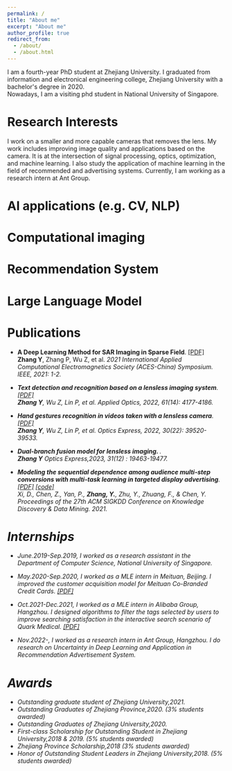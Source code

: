 ```yaml
---
permalink: /
title: "About me"
excerpt: "About me"
author_profile: true
redirect_from: 
  - /about/
  - /about.html
---
```


I am a fourth-year PhD student at Zhejiang University. I graduated from information and electronical engineering college, Zhejiang University with a bachelor's degree in 2020. <br>
Nowadays, I am a visiting phd student in National University of Singapore.

Research Interests
======
I work on a smaller and more capable cameras that removes the lens. My work includes improving image quality and applications based on the camera. It is at the intersection of signal processing, optics, optimization, and machine learning.
I also study the application of machine learning in the field of recommended and advertising systems. Currently, I am working as a research intern at Ant Group.

# AI applications (e.g. CV, NLP)
# Computational imaging
# Recommendation System
# Large Language Model



Publications
======
* <b>A Deep Learning Method for SAR Imaging in Sparse Field</b>. [[PDF]](https://ieeexplore.ieee.org/abstract/document/9581539) <br>
<b>Zhang Y</b>, Zhang P, Wu Z, et al. <i>2021 International Applied Computational Electromagnetics Society (ACES-China) Symposium. IEEE, 2021: 1-2<i>.

* <b>Text detection and recognition based on a lensless imaging system</b>. [[PDF]](https://opg.optica.org/ao/abstract.cfm?uri=ao-61-14-4177) <br>
<b>Zhang Y</b>, Wu Z, Lin P, et al. <i>Applied Optics, 2022, 61(14): 4177-4186.<i>

* <b>Hand gestures recognition in videos taken with a lensless camera</b>. [[PDF]](https://opg.optica.org/oe/fulltext.cfm?uri=oe-30-22-39520&id=509832) <br>
<b>Zhang Y</b>, Wu Z, Lin P, et al. <i>Optics Express, 2022, 30(22): 39520-39533.<i>

* <b> Dual-branch fusion model for lensless imaging. </b>. <br> <b>Zhang Y</b> <i>Optics Express,2023, 31(12) : 19463-19477.<i>
  
* <b>Modeling the sequential dependence among audience multi-step conversions with multi-task learning in targeted display advertising</b>. [[PDF]](https://arxiv.org/abs/2105.08489) [[code]](https://github.com/xidongbo/AITM) <br>
Xi, D., Chen, Z., Yan, P., <b>Zhang, Y.</b>, Zhu, Y., Zhuang, F., & Chen, Y. <i>Proceedings of the 27th ACM SIGKDD Conference on Knowledge Discovery & Data Mining. 2021.<i>

Internships
======
* <i>June.2019-Sep.2019</i>, I worked as a research assistant in the Department of Computer Science, National University of Singapore.

* <i>May.2020-Sep.2020</i>, I worked as a MLE intern in Meituan, Beijing. I improved the customer acquisition model for Meituan Co-Branded Credit Cards. [[PDF]](https://zhangyingerjelly.github.io/files/intern_meituan/intern_meituan.pdf)

* <i>Oct.2021-Dec.2021</i>, I worked as a MLE intern in Alibaba Group, Hangzhou. I designed algorithms to filter the tags selected by users to improve searching satisfaction in the interactive search scenario of Quark Medical. [[PDF]](https://zhangyingerjelly.github.io/files/intern_alibaba/intern_ali.pdf)

* <i>Nov.2022-</i>, I worked as a research intern in Ant Group, Hangzhou. I do research on Uncertainty in Deep Learning and Application in Recommendation Advertisement System. 


Awards 
======
* Outstanding graduate student of Zhejiang University,2021.
* Outstanding Graduates of Zhejiang Province,2020. (3% students awarded)
* Outstanding Graduates of Zhejiang University,2020.
* First-class Scholarship for Outstanding Student in Zhejiang University,2018 & 2019. (5% students awarded)
* Zhejiang Province Scholarship,2018 (3% students awarded)
* Honor of Outstanding Student Leaders in Zhejiang University,2018. (5% students awarded)


